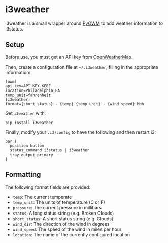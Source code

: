 i3weather
=========

i3weather is a small wrapper around [PyOWM](https://github.com/csparpa/pyowm) to
add weather information to i3status.

Setup
-------------
Before use, you must get an API key from [OpenWeatherMap](http://openweathermap.org/).

Then, create a configuration file at `~/.i3weather`, filling in the appropriate information:

    [owm]
    api_key=API_KEY_KERE
    location=Philadelphia,PA
    temp_unit=fahrenheit
    [i3weather]
    format={short_status} - {temp} {temp_unit} - {wind_speed} Mph
    
Get `i3weather` with:

    pip install i3weather

Finally, modify your `.i3/config` to have the following and then restart i3:

    bar {
      position bottom
      status_command i3status | i3weather
      tray_output primary
    }

Formatting
----------
The following format fields are provided:
- `temp`: The current temperate
- `temp_unit`: The units of temperature (C or F)
- `pressure`: The current pressure in millibars
- `status`: A long status string (e.g. Broken Clouds)
- `short_status`: A short status string (e.g. Clouds)
- `wind_dir`: The direction of the wind in degrees
- `wind_speed`: The speed of the wind in miles per hour
- `location`: The name of the currently configured location
